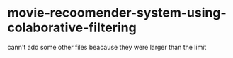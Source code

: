 # movie-recoomender-system-using-colaborative-filtering
cann't add some other files beacause they were larger than the limit

